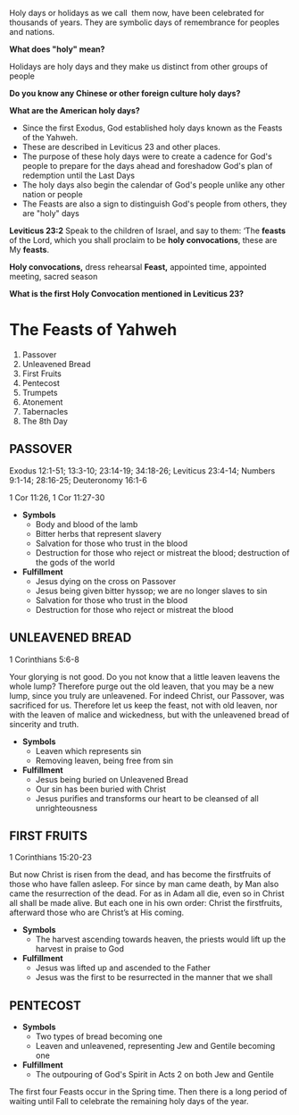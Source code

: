 Holy days or holidays as we call  them now, have been celebrated for thousands of years. They are symbolic days of remembrance for peoples and nations.

**What does "holy" mean?**

Holidays are holy days and they make us distinct from other groups of people

**Do you know any Chinese or other foreign culture holy days?**

**What are the American holy days?**

- Since the first Exodus, God established holy days known as the Feasts of the Yahweh.
- These are described in Leviticus 23 and other places.
- The purpose of these holy days were to create a cadence for God's people to prepare for the days ahead and foreshadow God's plan of redemption until the Last Days
- The holy days also begin the calendar of God's people unlike any other nation or people
- The Feasts are also a sign to distinguish God's people from others, they are "holy" days

**Leviticus 23:2**
Speak to the children of Israel, and say to them: ‘The **feasts** of the Lord, which you shall proclaim to be **holy convocations**, these are My **feasts**.

**Holy convocations,** dress rehearsal
**Feast,** appointed time, appointed meeting, sacred season

**What is the first Holy Convocation mentioned in Leviticus 23?**

# The Feasts of Yahweh

1.  Passover
2.  Unleavened Bread
3.  First Fruits
4.  Pentecost
5.  Trumpets
6.  Atonement
7.  Tabernacles
8.  The 8th Day


## PASSOVER

Exodus 12:1-51; 13:3-10; 23:14-19; 34:18-26; Leviticus 23:4-14; Numbers 9:1-14; 28:16-25; Deuteronomy 16:1-6

1 Cor 11:26, 1 Cor 11:27-30

- **Symbols**
    - Body and blood of the lamb
    - Bitter herbs that represent slavery
    - Salvation for those who trust in the blood
    - Destruction for those who reject or mistreat the blood; destruction of the gods of the world
- **Fulfillment**
    - Jesus dying on the cross on Passover
    - Jesus being given bitter hyssop; we are no longer slaves to sin
    - Salvation for those who trust in the blood
    - Destruction for those who reject or mistreat the blood

## UNLEAVENED BREAD

1 Corinthians 5:6-8

Your glorying is not good. Do you not know that a little leaven leavens the whole lump? Therefore purge out the old leaven, that you may be a new lump, since you truly are unleavened. For indeed Christ, our Passover, was sacrificed for us. Therefore let us keep the feast, not with old leaven, nor with the leaven of malice and wickedness, but with the unleavened bread of sincerity and truth.

- **Symbols**
    - Leaven which represents sin
    - Removing leaven, being free from sin
- **Fulfillment**
    - Jesus being buried on Unleavened Bread
    - Our sin has been buried with Christ
    - Jesus purifies and transforms our heart to be cleansed of all unrighteousness

## FIRST FRUITS

1 Corinthians 15:20-23

But now Christ is risen from the dead, and has become the firstfruits of those who have fallen asleep. For since by man came death, by Man also came the resurrection of the dead. For as in Adam all die, even so in Christ all shall be made alive. But each one in his own order: Christ the firstfruits, afterward those who are Christ’s at His coming.

- **Symbols**
    - The harvest ascending towards heaven, the priests would lift up the harvest in praise to God
- **Fulfillment**
    - Jesus was lifted up and ascended to the Father
    - Jesus was the first to be resurrected in the manner that we shall

## PENTECOST

- **Symbols**
    - Two types of bread becoming one
    - Leaven and unleavened, representing Jew and Gentile becoming one
- **Fulfillment**
    - The outpouring of God's Spirit in Acts 2 on both Jew and Gentile

The first four Feasts occur in the Spring time. Then there is a long period of waiting until Fall to celebrate the remaining holy days of the year.